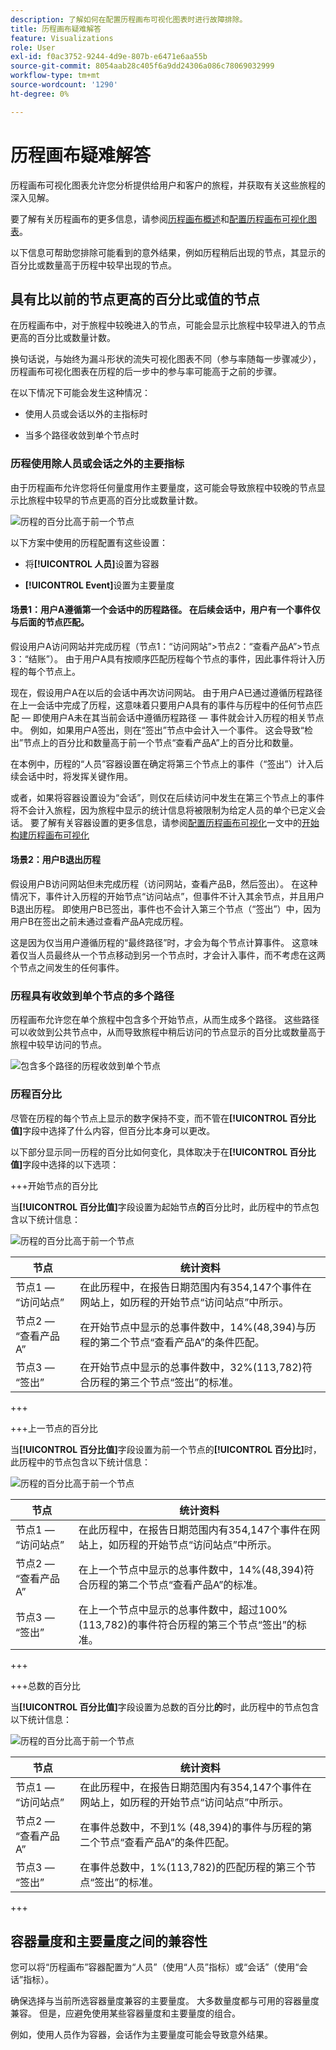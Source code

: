 ```yaml
---
description: 了解如何在配置历程画布可视化图表时进行故障排除。
title: 历程画布疑难解答
feature: Visualizations
role: User
exl-id: f0ac3752-9244-4d9e-807b-e6471e6aa55b
source-git-commit: 8054aab28c405f6a9dd24306a086c78069032999
workflow-type: tm+mt
source-wordcount: '1290'
ht-degree: 0%

---
```


# 历程画布疑难解答

历程画布可视化图表允许您分析提供给用户和客户的旅程，并获取有关这些旅程的深入见解。

要了解有关历程画布的更多信息，请参阅[历程画布概述](/help/analysis-workspace/visualizations/journey-canvas/journey-canvas.md)和[配置历程画布可视化图表](/help/analysis-workspace/visualizations/journey-canvas/configure-journey-canvas.md)。

以下信息可帮助您排除可能看到的意外结果，例如历程稍后出现的节点，其显示的百分比或数量高于历程中较早出现的节点。

## 具有比以前的节点更高的百分比或值的节点

在历程画布中，对于旅程中较晚进入的节点，可能会显示比旅程中较早进入的节点更高的百分比或数量计数。

换句话说，与始终为漏斗形状的流失可视化图表不同（参与率随每一步骤减少），历程画布可视化图表在历程的后一步中的参与率可能高于之前的步骤。

在以下情况下可能会发生这种情况：

* 使用人员或会话以外的主指标时

* 当多个路径收敛到单个节点时

### 历程使用除人员或会话之外的主要指标

由于历程画布允许您将任何量度用作主要量度，这可能会导致旅程中较晚的节点显示比旅程中较早的节点更高的百分比或数量计数。

![历程的百分比高于前一个节点](assets/journey-canvas-higher-percentage.png)

以下方案中使用的历程配置有这些设置：

* 将&#x200B;**[!UICONTROL 人员]**&#x200B;设置为容器

* **[!UICONTROL Event]**&#x200B;设置为主要量度

#### 场景1：用户A遵循第一个会话中的历程路径。 在后续会话中，用户有一个事件仅与后面的节点匹配。

假设用户A访问网站并完成历程（节点1：“访问网站”>节点2：“查看产品A”>节点3：“结账”）。 由于用户A具有按顺序匹配历程每个节点的事件，因此事件将计入历程的每个节点上。

现在，假设用户A在以后的会话中再次访问网站。 由于用户A已通过遵循历程路径在上一会话中完成了历程，这意味着只要用户A具有的事件与历程中的任何节点匹配 — 即使用户A未在其当前会话中遵循历程路径 — 事件就会计入历程的相关节点中。 例如，如果用户A签出，则在“签出”节点中会计入一个事件。 这会导致“检出”节点上的百分比和数量高于前一个节点“查看产品A”上的百分比和数量。

在本例中，历程的“人员”容器设置在确定将第三个节点上的事件（“签出”）计入后续会话中时，将发挥关键作用。

或者，如果将容器设置设为“会话”，则仅在后续访问中发生在第三个节点上的事件将不会计入旅程，因为旅程中显示的统计信息将被限制为给定人员的单个已定义会话。 要了解有关容器设置的更多信息，请参阅[配置历程画布可视化](/help/analysis-workspace/visualizations/journey-canvas/configure-journey-canvas.md)一文中的[开始构建历程画布可视化](/help/analysis-workspace/visualizations/journey-canvas/configure-journey-canvas.md#begin-building-a-journey-canvas-visualization)

<!-- The time allotted for users to move along the path is determined by the container setting. Because "Person" is selected as the container setting in this example, people who followed the journey's path in one session (moving from Node 1 to Node 2 and to Node 3) met the criteria of the journey. On any subsequent visits to the site, any event they have that matches any node on the journey is counted on that node. -->

#### 场景2：用户B退出历程

假设用户B访问网站但未完成历程（访问网站，查看产品B，然后签出）。 在这种情况下，事件计入历程的开始节点“访问站点”，但事件不计入其余节点，并且用户B退出历程。 即使用户B已签出，事件也不会计入第三个节点（“签出”）中，因为用户B在签出之前未通过查看产品A完成历程。

这是因为仅当用户遵循历程的“最终路径”时，才会为每个节点计算事件。 这意味着仅当人员最终从一个节点移动到另一个节点时，才会计入事件，而不考虑在这两个节点之间发生的任何事件。

### 历程具有收敛到单个节点的多个路径

历程画布允许您在单个旅程中包含多个开始节点，从而生成多个路径。 这些路径可以收敛到公共节点中，从而导致旅程中稍后访问的节点显示的百分比或数量高于旅程中较早访问的节点。

![包含多个路径的历程收敛到单个节点](assets/journey-canvas-percentage-converge.png)

<!--

The journey used in the following scenarios is configured with the following settings:

* **[!UICONTROL Person]** is set as the container

* **[!UICONTROL Event]** is set as the primary metric

#### Scenario 

When a journey contains multiple paths that converge into a single node, the two paths are combined into the single node using the OR operator. This can result in the

-->

### 历程百分比

尽管在历程的每个节点上显示的数字保持不变，而不管在&#x200B;**[!UICONTROL 百分比值]**&#x200B;字段中选择了什么内容，但百分比本身可以更改。

以下部分显示同一历程的百分比如何变化，具体取决于在&#x200B;**[!UICONTROL 百分比值]**&#x200B;字段中选择的以下选项：

+++开始节点的百分比

当&#x200B;**[!UICONTROL 百分比值]**&#x200B;字段设置为起始节点&#x200B;**的**&#x200B;百分比时，此历程中的节点包含以下统计信息：

![历程的百分比高于前一个节点](assets/journey-canvas-higher-percentage.png)

| 节点 | 统计资料 |
|---------|----------|
| 节点1 — “访问站点” | 在此历程中，在报告日期范围内有354,147个事件在网站上，如历程的开始节点“访问站点”中所示。 |
| 节点2 — “查看产品A” | 在开始节点中显示的总事件数中，14%(48,394)与历程的第二个节点“查看产品A”的条件匹配。 |
| 节点3 — “签出” | 在开始节点中显示的总事件数中，32%(113,782)符合历程的第三个节点“签出”的标准。 |

+++

+++上一节点的百分比

当&#x200B;**[!UICONTROL 百分比值]**&#x200B;字段设置为前一个节点的&#x200B;**[!UICONTROL 百分比]**&#x200B;时，此历程中的节点包含以下统计信息：

![历程的百分比高于前一个节点](assets/journey-canvas-percentage-previous.png)

| 节点 | 统计资料 |
|---------|----------|
| 节点1 — “访问站点” | 在此历程中，在报告日期范围内有354,147个事件在网站上，如历程的开始节点“访问站点”中所示。 |
| 节点2 — “查看产品A” | 在上一个节点中显示的总事件数中，14%(48,394)符合历程的第二个节点“查看产品A”的标准。 |
| 节点3 — “签出” | 在上一个节点中显示的总事件数中，超过100% (113,782)的事件符合历程的第三个节点“签出”的标准。 |

+++

+++总数的百分比

当&#x200B;**[!UICONTROL 百分比值]**&#x200B;字段设置为总数的百分比&#x200B;**的**&#x200B;时，此历程中的节点包含以下统计信息：

![历程的百分比高于前一个节点](assets/journey-canvas-percentage-total.png)

| 节点 | 统计资料 |
|---------|----------|
| 节点1 — “访问站点” | 在此历程中，在报告日期范围内有354,147个事件在网站上，如历程的开始节点“访问站点”中所示。 |
| 节点2 — “查看产品A” | 在事件总数中，不到1% (48,394)的事件与历程的第二个节点“查看产品A”的条件匹配。 |
| 节点3 — “签出” | 在事件总数中，1%(113,782)的匹配历程的第三个节点“签出”的标准。 |

+++

## 容器量度和主要量度之间的兼容性

您可以将“历程画布”容器配置为“人员”（使用“人员”指标）或“会话”（使用“会话”指标）。

确保选择与当前所选容器量度兼容的主要量度。 大多数量度都与可用的容器量度兼容。 但是，应避免使用某些容器量度和主要量度的组合。

例如，使用人员作为容器，会话作为主要量度可能会导致意外结果。

<!--

## Percentages that exceed 100%

The following configurations can result in nodes that show percentages that exceed 100%:

* When the **[!UICONTROL Percentage value]** field is set to **[!UICONTROL Percent of total]** or **[!UICONTROL Percent of start node]**, and a primary metric is selected that results in less data for the start node than on subsequent nodes.

  For example, if Revenue is selected as the primary metric, and no revenue is being realized on the primary metric, then on any node where revenue is being realized will show as exceeding 100%. 

-->

